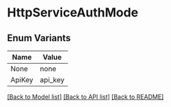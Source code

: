 # HttpServiceAuthMode

## Enum Variants

| Name | Value |
|---- | -----|
| None | none |
| ApiKey | api_key |


[[Back to Model list]](../README.md#documentation-for-models) [[Back to API list]](../README.md#documentation-for-api-endpoints) [[Back to README]](../README.md)


